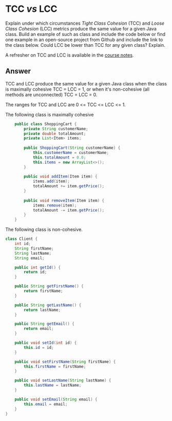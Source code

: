 # TCC *vs* LCC

Explain under which circumstances *Tight Class Cohesion* (TCC) and *Loose Class Cohesion* (LCC) metrics produce the same value for a given Java class. Build an example of such as class and include the code below or find one example in an open-source project from Github and include the link to the class below. Could LCC be lower than TCC for any given class? Explain.

A refresher on TCC and LCC is available in the [course notes](https://oscarlvp.github.io/vandv-classes/#cohesion-graph).

## Answer

TCC and LCC produce the same value for a given Java class when the class is maximally cohesive TCC = LCC = 1, or 
when it's non-cohesive (all methods are unconnected) TCC = LCC = 0.

The ranges for TCC and LCC are 0 <= TCC <= LCC <= 1.

The following class is maximally cohesive

```java
    public class ShoppingCart {
        private String customerName;
        private double totalAmount;
        private List<Item> items;
    
        public ShoppingCart(String customerName) {
            this.customerName = customerName;
            this.totalAmount = 0.0;
            this.items = new ArrayList<>();
        }
    
        public void addItem(Item item) {
            items.add(item);
            totalAmount += item.getPrice();
        }
    
        public void removeItem(Item item) {
            items.remove(item);
            totalAmount -= item.getPrice();
        }
    }
```

The following class is non-cohesive.

```java
class Client {
    int id;
    String firstName;
    String lastName;
    String email;

    public int getId() {
        return id;
    }

    public String getFirstName() {
        return firstName;
    }

    public String getLastName() {
        return lastName;
    }

    public String getEmail() {
        return email;
    }

    public void setId(int id) {
        this.id = id;
    }

    public void setFirstName(String firstName) {
        this.firstName = firstName;
    }

    public void setLastName(String lastName) {
        this.lastName = lastName;
    }

    public void setEmail(String email) {
        this.email = email;
    }
}
```
